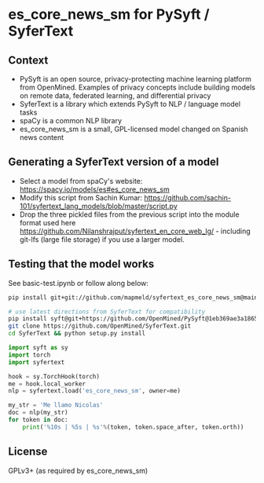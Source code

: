 # es_core_news_sm for PySyft / SyferText

## Context

- PySyft is an open source, privacy-protecting machine learning platform from OpenMined. Examples of privacy concepts include building models on remote data, federated learning, and differential privacy
- SyferText is a library which extends PySyft to NLP / language model tasks
- spaCy is a common NLP library
- es_core_news_sm is a small, GPL-licensed model changed on Spanish news content

## Generating a SyferText version of a model

- Select a model from spaCy's website: https://spacy.io/models/es#es_core_news_sm
- Modify this script from Sachin Kumar: https://github.com/sachin-101/syfertext_lang_models/blob/master/script.py
- Drop the three pickled files from the previous script into the module format used here https://github.com/Nilanshrajput/syfertext_en_core_web_lg/ - including git-lfs (large file storage) if
you use a larger model.

## Testing that the model works

See basic-test.ipynb or follow along below:

```bash
pip install git+git://github.com/mapmeld/syfertext_es_core_news_sm@main

# use latest directions from SyferText for compatibility
pip install syft@git+https://github.com/OpenMined/PySyft@1eb369ae3a1865789f5809bec59f066ac1cbe58d
git clone https://github.com/OpenMined/SyferText.git
cd SyferText && python setup.py install
```

```python
import syft as sy
import torch
import syfertext

hook = sy.TorchHook(torch)
me = hook.local_worker
nlp = syfertext.load('es_core_news_sm', owner=me)

my_str = 'Me llamo Nicolas'
doc = nlp(my_str)
for token in doc:
    print('%10s | %5s | %s'%(token, token.space_after, token.orth))
```

## License

GPLv3+ (as required by es_core_news_sm)
